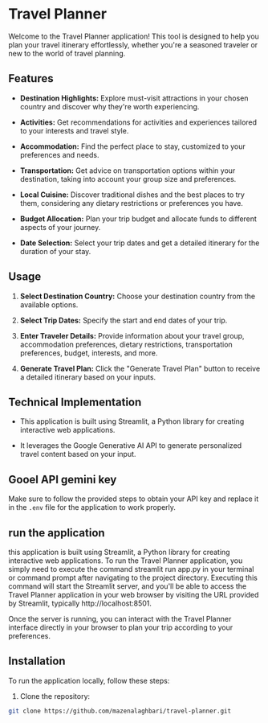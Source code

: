 # Travel Planner

Welcome to the Travel Planner application! This tool is designed to help you plan your travel itinerary effortlessly, whether you're a seasoned traveler or new to the world of travel planning.

## Features

- **Destination Highlights:** Explore must-visit attractions in your chosen country and discover why they're worth experiencing.

- **Activities:** Get recommendations for activities and experiences tailored to your interests and travel style.

- **Accommodation:** Find the perfect place to stay, customized to your preferences and needs.

- **Transportation:** Get advice on transportation options within your destination, taking into account your group size and preferences.

- **Local Cuisine:** Discover traditional dishes and the best places to try them, considering any dietary restrictions or preferences you have.

- **Budget Allocation:** Plan your trip budget and allocate funds to different aspects of your journey.

- **Date Selection:** Select your trip dates and get a detailed itinerary for the duration of your stay.

## Usage

1. **Select Destination Country:** Choose your destination country from the available options.

2. **Select Trip Dates:** Specify the start and end dates of your trip.

3. **Enter Traveler Details:** Provide information about your travel group, accommodation preferences, dietary restrictions, transportation preferences, budget, interests, and more.

4. **Generate Travel Plan:** Click the "Generate Travel Plan" button to receive a detailed itinerary based on your inputs.

## Technical Implementation

- This application is built using Streamlit, a Python library for creating interactive web applications.

- It leverages the Google Generative AI API to generate personalized travel content based on your input.

##  Gooel API gemini key

Make sure to follow the provided steps to obtain your API key and replace it in the `.env` file for the application to work properly.

##  run the application
this application is built using Streamlit, a Python library for creating interactive web applications. To run the Travel Planner application, you simply need to execute the command streamlit run app.py in your terminal or command prompt after navigating to the project directory.
Executing this command will start the Streamlit server, and you'll be able to access the Travel Planner application in your web browser by visiting the URL provided by Streamlit, typically http://localhost:8501.

Once the server is running, you can interact with the Travel Planner interface directly in your browser to plan your trip according to your preferences.


## Installation

To run the application locally, follow these steps:

1. Clone the repository:
```bash
git clone https://github.com/mazenalaghbari/travel-planner.git
